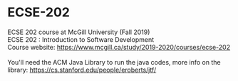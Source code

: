 # ECSE-202
ECSE 202 course at McGill University (Fall 2019) <br />
ECSE 202 : Introduction to Software Development <br />
Course website: https://www.mcgill.ca/study/2019-2020/courses/ecse-202 <br /> <br />
You'll need the ACM Java Library to run the java codes, more info on the library: https://cs.stanford.edu/people/eroberts/jtf/
